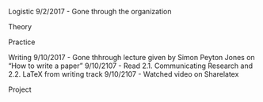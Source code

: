 Logistic
  9/2/2017 - Gone through the organization

Theory


Practice


Writing
9/10/2017 - Gone thhrough lecture given by Simon Peyton Jones on “How to write a paper”
9/10/2107 - Read 2.1. Communicating Research and 2.2. LaTeX from writing track
9/10/2107 - Watched video on Sharelatex

Project

